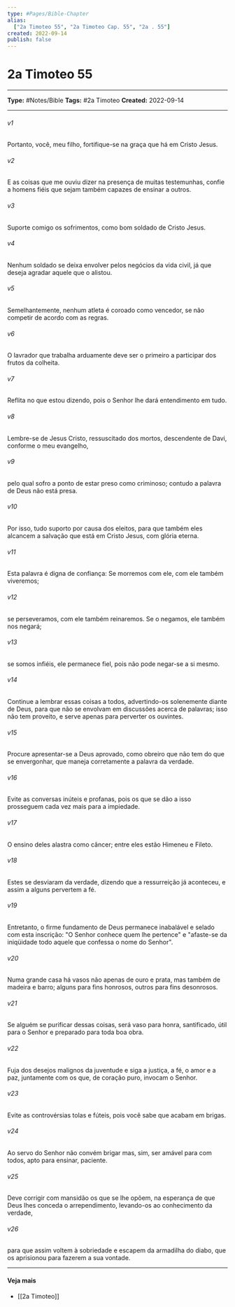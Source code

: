 ```yaml
---
type: #Pages/Bible-Chapter
alias:
  ["2a Timoteo 55", "2a Timoteo Cap. 55", "2a . 55"]
created: 2022-09-14
publish: false
---
```


# 2a Timoteo 55

---

**Type:** #Notes/Bible
**Tags:** #2a Timoteo
**Created:** 2022-09-14

---

###### v1
Portanto, você, meu filho, fortifique-se na graça que há em Cristo Jesus.
###### v2
E as coisas que me ouviu dizer na presença de muitas testemunhas, confie a homens fiéis que sejam também capazes de ensinar a outros.
###### v3
Suporte comigo os sofrimentos, como bom soldado de Cristo Jesus.
###### v4
Nenhum soldado se deixa envolver pelos negócios da vida civil, já que deseja agradar aquele que o alistou.
###### v5
Semelhantemente, nenhum atleta é coroado como vencedor, se não competir de acordo com as regras.
###### v6
O lavrador que trabalha arduamente deve ser o primeiro a participar dos frutos da colheita.
###### v7
Reflita no que estou dizendo, pois o Senhor lhe dará entendimento em tudo.
###### v8
Lembre-se de Jesus Cristo, ressuscitado dos mortos, descendente de Davi, conforme o meu evangelho,
###### v9
pelo qual sofro a ponto de estar preso como criminoso; contudo a palavra de Deus não está presa.
###### v10
Por isso, tudo suporto por causa dos eleitos, para que também eles alcancem a salvação que está em Cristo Jesus, com glória eterna.
###### v11
Esta palavra é digna de confiança: Se morremos com ele, com ele também viveremos;
###### v12
se perseveramos, com ele também reinaremos. Se o negamos, ele também nos negará;
###### v13
se somos infiéis, ele permanece fiel, pois não pode negar-se a si mesmo.
###### v14
Continue a lembrar essas coisas a todos, advertindo-os solenemente diante de Deus, para que não se envolvam em discussões acerca de palavras; isso não tem proveito, e serve apenas para perverter os ouvintes.
###### v15
Procure apresentar-se a Deus aprovado, como obreiro que não tem do que se envergonhar, que maneja corretamente a palavra da verdade.
###### v16
Evite as conversas inúteis e profanas, pois os que se dão a isso prosseguem cada vez mais para a impiedade.
###### v17
O ensino deles alastra como câncer; entre eles estão Himeneu e Fileto.
###### v18
Estes se desviaram da verdade, dizendo que a ressurreição já aconteceu, e assim a alguns pervertem a fé.
###### v19
Entretanto, o firme fundamento de Deus permanece inabalável e selado com esta inscrição: "O Senhor conhece quem lhe pertence" e "afaste-se da iniqüidade todo aquele que confessa o nome do Senhor".
###### v20
Numa grande casa há vasos não apenas de ouro e prata, mas também de madeira e barro; alguns para fins honrosos, outros para fins desonrosos.
###### v21
Se alguém se purificar dessas coisas, será vaso para honra, santificado, útil para o Senhor e preparado para toda boa obra.
###### v22
Fuja dos desejos malignos da juventude e siga a justiça, a fé, o amor e a paz, juntamente com os que, de coração puro, invocam o Senhor.
###### v23
Evite as controvérsias tolas e fúteis, pois você sabe que acabam em brigas.
###### v24
Ao servo do Senhor não convém brigar mas, sim, ser amável para com todos, apto para ensinar, paciente.
###### v25
Deve corrigir com mansidão os que se lhe opõem, na esperança de que Deus lhes conceda o arrependimento, levando-os ao conhecimento da verdade,
###### v26
para que assim voltem à sobriedade e escapem da armadilha do diabo, que os aprisionou para fazerem a sua vontade.


---

#### Veja mais

- [[2a Timoteo]]

